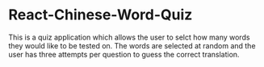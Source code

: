# React-Chinese-Word-Quiz
 This is a quiz application which allows the user to selct how many words they would like to be tested on. The words are selected at random and the user has three attempts per question to guess the correct translation.

